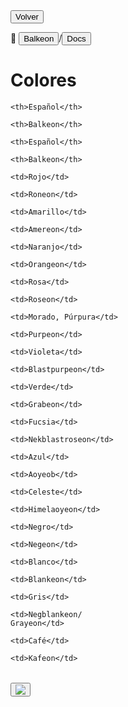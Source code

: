 <button class="button-82-pushable" role="button" onclick="history.back()">
  <span class="button-82-shadow"></span>
  <span class="button-82-edge"></span>
  <span class="button-82-front text">
  Volver
 </span> </button>

📂 <button class="button-16" role="button" onclick="location.href='../../index'">Balkeon</button>/<button class="button-16" role="button" onclick="location.href='../index'">Docs</button>

# Colores 

<div class="table-wrapper" markdown="block">
  <table style="width:100%">

  <theader>

  <tr>

    <th>Español</th>

    <th>Balkeon</th>

    <th>Español</th>

    <th>Balkeon</th> 

  </tr>

  </theader>

  <tbody>

  <tr>

    <td>Rojo</td>

    <td>Roneon</td>

    <td>Amarillo</td>

    <td>Amereon</td>  

  </tr>

  <tr>

    <td>Naranjo</td>

    <td>Orangeon</td>

    <td>Rosa</td>

    <td>Roseon</td>  

  </tr>

  <tr>

    <td>Morado, Púrpura</td>

    <td>Purpeon</td>

    <td>Violeta</td>

    <td>Blastpurpeon</td>  

  </tr>

  <tr>

    <td>Verde</td>

    <td>Grabeon</td>

    <td>Fucsia</td>

    <td>Nekblastroseon</td>  

  </tr>

  <tr>

    <td>Azul</td>

    <td>Aoyeob</td>

    <td>Celeste</td>

    <td>Himelaoyeon</td>  

  </tr>

  <tr>

    <td>Negro</td>

    <td>Negeon</td>

    <td>Blanco</td>

    <td>Blankeon</td>  

  </tr>

  <tr>

    <td>Gris</td>

    <td>Negblankeon/
    Grayeon</td>

    <td>Café</td>

    <td>Kafeon</td>  

  </tr>

  </tbody>

  </table>
</div>

<button class="button-17" role="button" onclick="langRedirect('es')"><img src="https://img.icons8.com/?size=35&id=95094&format=png&color=000000"/></button> 
